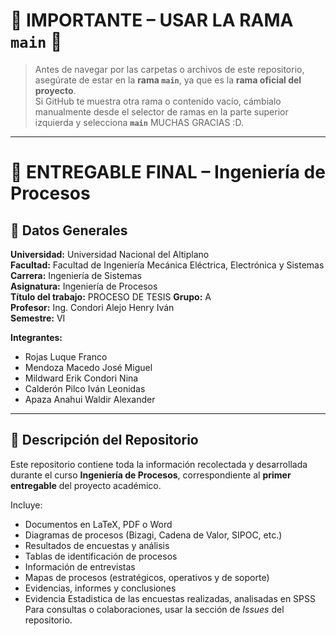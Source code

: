# 🚨 IMPORTANTE – USAR LA RAMA `main` 🚨

> Antes de navegar por las carpetas o archivos de este repositorio, asegúrate de estar en la **rama `main`**, ya que es la **rama oficial del proyecto**.  
> Si GitHub te muestra otra rama o contenido vacío, cámbialo manualmente desde el selector de ramas en la parte superior izquierda y selecciona **`main`** MUCHAS GRACIAS :D.

---

# 📘 ENTREGABLE FINAL – Ingeniería de Procesos

## 🏫 Datos Generales

**Universidad:** Universidad Nacional del Altiplano  
**Facultad:** Facultad de Ingeniería Mecánica Eléctrica, Electrónica y Sistemas  
**Carrera:** Ingeniería de Sistemas  
**Asignatura:** Ingeniería de Procesos  
**Título del trabajo:** PROCESO DE TESIS 
**Grupo:** A  
**Profesor:** Ing. Condori Alejo Henry Iván  
**Semestre:** VI  

**Integrantes:**  
- Rojas Luque Franco  
- Mendoza Macedo José Miguel  
- Mildward Erik Condori Nina  
- Calderón Pilco Iván Leonidas  
- Apaza Anahui Waldir Alexander  

---

## 📂 Descripción del Repositorio

Este repositorio contiene toda la información recolectada y desarrollada durante el curso **Ingeniería de Procesos**, correspondiente al **primer entregable** del proyecto académico.

Incluye:

- Documentos en LaTeX, PDF o Word  
- Diagramas de procesos (Bizagi, Cadena de Valor, SIPOC, etc.)  
- Resultados de encuestas y análisis  
- Tablas de identificación de procesos  
- Información de entrevistas  
- Mapas de procesos (estratégicos, operativos y de soporte)  
- Evidencias, informes y conclusiones
- Evidencia Estadistica de las encuestas realizadas, analisadas en SPSS 
Para consultas o colaboraciones, usar la sección de *Issues* del repositorio.

